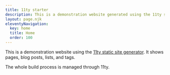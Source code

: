 ```yaml
---
title: 11ty starter
description: This is a demonstration website generated using the 11ty static site generator.
layout: page.njk
eleventyNavigation:
  key: home
  title: Home
  order: 100
---
```


This is a demonstration website using the [11ty static site generator](https://www.11ty.dev/). It shows pages, blog posts, lists, and tags.

The whole build process is managed through 11ty.
